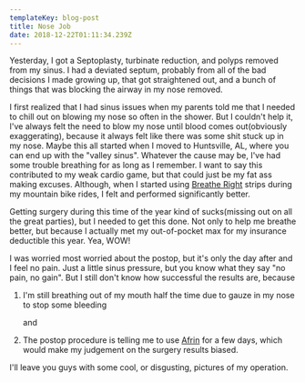 ```yaml
---
templateKey: blog-post
title: Nose Job
date: 2018-12-22T01:11:34.239Z
---
```

Yesterday, I got a Septoplasty, turbinate reduction, and polyps removed from my sinus. I had a deviated septum, probably from all of the bad decisions I made growing up, that got straightened out, and a bunch of things that was blocking the airway in my nose removed.

I first realized that I had sinus issues when my parents told me that I needed to chill out on blowing my nose so often in the shower. But I couldn't help it, I've always felt the need to blow my nose until blood comes out(obviously exaggerating), because it always felt like there was some shit stuck up in my nose. Maybe this all started when I moved to Huntsville, AL, where you can end up with the "valley sinus". Whatever the cause may be, I've had some trouble breathing for as long as I remember. I want to say this contributed to my weak cardio game, but that could just be my fat ass making excuses. Although, when I started using [Breathe Right](https://www.breatheright.com/) strips during my mountain bike rides, I felt and performed significantly better.

Getting surgery during this time of the year kind of sucks(missing out on all the great parties), but I needed to get this done. Not only to help me breathe better, but because I actually met my out-of-pocket max for my insurance deductible this year. Yea, WOW! 

I was worried most worried about the postop, but it's only the day after and I feel no pain. Just a little sinus pressure, but you know what they say "no pain, no gain". But I still don't know how successful the results are, because 
1. I'm still breathing out of my mouth half the time due to gauze in my nose to stop some bleeding 
      
   and 
2. The postop procedure is telling me to use [Afrin](https://www.afrin.com/) for a few days, which would make my judgement on the surgery results biased.

I'll leave you guys with some cool, or disgusting, pictures of my operation.
